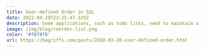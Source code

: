 ```yaml
---
title: User-defined Order in SQL
date: 2022-04-29T23:25:47.525Z
description: Some applications, such as todo lists, need to maintain a user-defined order of items. The challenge is that the order is arbitrary and can change when the user rearranges items.
image: /img/blog/reorder-list.png
color: '#f8f8f8'
url: https://begriffs.com/posts/2018-03-20-user-defined-order.html
---
```

